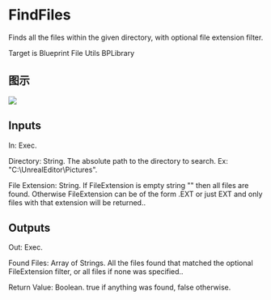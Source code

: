 # FindFiles

Finds all the files within the given directory, with optional file extension filter.

Target is Blueprint File Utils BPLibrary

## 图示

![]($-20221218-19002060.png)

## Inputs

In: Exec.

Directory: String. The absolute path to the directory to search. Ex: "C:\UnrealEditor\Pictures".

File Extension: String. If FileExtension is empty string "" then all files are found. Otherwise FileExtension can be of the form .EXT or just EXT and only files with that extension will be returned..  

## Outputs

Out: Exec.

Found Files: Array of Strings. All the files found that matched the optional FileExtension filter, or all files if none was specified..

Return Value: Boolean. true if anything was found, false otherwise.


